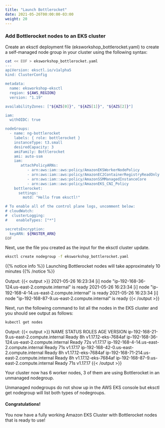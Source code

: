 ```yaml
---
title: "Launch Bottlerocket"
date: 2021-05-26T00:00:00-03:00
weight: 20
---
```


### Add Bottlerocket nodes to an EKS cluster

Create an eksctl deployment file (eksworkshop_bottlerocket.yaml) to create a self-managed node group in your cluster using the following syntax:

```bash
cat << EOF > eksworkshop_bottlerocket.yaml
---
apiVersion: eksctl.io/v1alpha5
kind: ClusterConfig

metadata:
  name: eksworkshop-eksctl
  region: ${AWS_REGION}
  version: "1.19"

availabilityZones: ["${AZS[0]}", "${AZS[1]}", "${AZS[2]}"]

iam:
  withOIDC: true

nodeGroups:
  - name: ng-bottlerocket
    labels: { role: bottlerocket }
    instanceType: t3.small
    desiredCapacity: 3
    amiFamily: Bottlerocket
    ami: auto-ssm
    iam:
       attachPolicyARNs:
          - arn:aws:iam::aws:policy/AmazonEKSWorkerNodePolicy
          - arn:aws:iam::aws:policy/AmazonEC2ContainerRegistryReadOnly
          - arn:aws:iam::aws:policy/AmazonSSMManagedInstanceCore
          - arn:aws:iam::aws:policy/AmazonEKS_CNI_Policy
    bottlerocket:
      settings:
        motd: "Hello from eksctl!"

# To enable all of the control plane logs, uncomment below:
# cloudWatch:
#  clusterLogging:
#    enableTypes: ["*"]

secretsEncryption:
  keyARN: ${MASTER_ARN}
EOF
```

Next, use the file you created as the input for the eksctl cluster update.

```bash
eksctl create nodegroup -f eksworkshop_bottlerocket.yaml
```


{{% notice info %}}
Launching Bottlerocket nodes will take approximately 10 minutes
{{% /notice %}}

Output: 
{{< output >}}
2021-05-26 16:23:34 [ℹ]  node "ip-192-168-36-124.us-east-2.compute.internal" is ready
2021-05-26 16:23:34 [ℹ]  node "ip-192-168-4-14.us-east-2.compute.internal" is ready
2021-05-26 16:23:34 [ℹ]  node "ip-192-168-87-9.us-east-2.compute.internal" is ready
{{< /output >}}

Next, run the following command to list all the nodes in the EKS cluster and you should see output as follows:

```bash
kubectl get nodes
```

Output:
{{< output >}}
NAME                                           STATUS   ROLES    AGE   VERSION
ip-192-168-21-9.us-east-2.compute.internal     Ready    <none>   8h   v1.17.12-eks-7684af
ip-192-168-36-124.us-east-2.compute.internal   Ready    <none>   72s   v1.17.17
ip-192-168-4-14.us-east-2.compute.internal     Ready    <none>   71s   v1.17.17
ip-192-168-42-0.us-east-2.compute.internal     Ready    <none>   8h   v1.17.12-eks-7684af
ip-192-168-71-214.us-east-2.compute.internal   Ready    <none>   8h   v1.17.12-eks-7684af
ip-192-168-87-9.us-east-2.compute.internal     Ready    <none>   71s   v1.17.17
{{< /output >}}

Your cluster now has 6 worker nodes, 3 of them are using Bottlerocket in an unmanaged nodegroup.

Unmanaged nodegroups do not show up in the AWS EKS console but eksctl get nodegroup will list both types of nodegroups.

#### Congratulations!

You now have a fully working Amazon EKS Cluster with Bottlerocket nodes that is ready to use!
